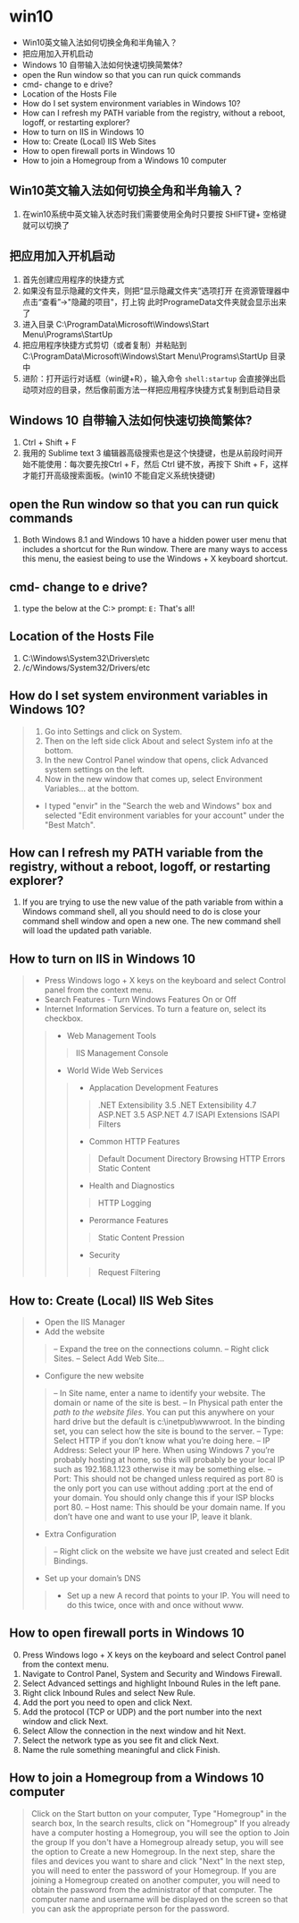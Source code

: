 # win10
<!-- MarkdownTOC -->

- Win10英文输入法如何切换全角和半角输入？
- 把应用加入开机启动
- Windows 10 自带输入法如何快速切换简繁体?
- open the Run window so that you can run quick commands
- cmd- change to e drive?
- Location of the Hosts File
- How do I set system environment variables in Windows 10?
- How can I refresh my PATH variable from the registry, without a reboot, logoff, or restarting explorer?
- How to turn on IIS in Windows 10
- How to: Create \(Local\) IIS Web Sites
- How to open firewall ports in Windows 10
- How to join a Homegroup from a Windows 10 computer

<!-- /MarkdownTOC -->

## Win10英文输入法如何切换全角和半角输入？
1. 在win10系统中英文输入状态时我们需要使用全角时只要按 SHIFT键+ 空格键 就可以切换了

## 把应用加入开机启动
1. 首先创建应用程序的快捷方式
2. 如果没有显示隐藏的文件夹，则把“显示隐藏文件夹”选项打开
在资源管理器中点击“查看”->"隐藏的项目"，打上钩
此时ProgrameData文件夹就会显示出来了
3. 进入目录
C:\ProgramData\Microsoft\Windows\Start Menu\Programs\StartUp
4. 把应用程序快捷方式剪切（或者复制）并粘贴到
C:\ProgramData\Microsoft\Windows\Start Menu\Programs\StartUp 目录中
5. 进阶：打开运行对话框（win键+R），输入命令 `shell:startup` 会直接弹出启动项对应的目录，然后像前面方法一样把应用程序快捷方式复制到启动目录

## Windows 10 自带输入法如何快速切换简繁体?
1. Ctrl + Shift + F
2. 我用的 Sublime text 3 编辑器高级搜索也是这个快捷键，也是从前段时间开始不能使用：每次要先按Ctrl + F，然后 Ctrl 键不放，再按下 Shift + F，这样才能打开高级搜索面板。(win10 不能自定义系统快捷键)

## open the Run window so that you can run quick commands
1. Both Windows 8.1 and Windows 10 have a hidden power user menu that includes a shortcut for the Run window. There are many ways to access this menu, the easiest being to use the Windows + X keyboard shortcut.

## cmd- change to e drive?
1. type the below at the C:\> prompt: `E:` That's all!

## Location of the Hosts File
1. C:\Windows\System32\Drivers\etc
2. /c/Windows/System32/Drivers/etc

## How do I set system environment variables in Windows 10?
> 1. Go into Settings and click on System.
> 2. Then on the left side click About and select System info at the bottom.
> 3. In the new Control Panel window that opens, click Advanced system settings on the left.
> 4. Now in the new window that comes up, select Environment Variables... at the bottom.
> - I typed "envir" in the "Search the web and Windows" box and selected "Edit environment variables for your account" under the "Best Match".

## How can I refresh my PATH variable from the registry, without a reboot, logoff, or restarting explorer?
1. If you are trying to use the new value of the path variable from within a Windows command shell, all you should need to do is close your command shell window and open a new one. The new command shell will load the updated path variable.

## How to turn on IIS in Windows 10
> - Press Windows logo + X keys on the keyboard and select Control panel from the context menu.
> - Search Features - Turn Windows Features On or Off
> - Internet Information Services. To turn a feature on, select its checkbox.
>> - Web Management Tools
>>> IIS Management Console
>> - World Wide Web Services
>>> - Applacation Development Features
>>>> .NET Extensibility 3.5
>>>> .NET Extensibility 4.7
>>>> ASP.NET 3.5
>>>> ASP.NET 4.7
>>>> ISAPI Extensions
>>>> ISAPI Filters
>>> - Common HTTP Features
>>>> Default Document
>>>> Directory Browsing
>>>> HTTP Errors
>>>> Static Content
>>> - Health and Diagnostics
>>>> HTTP Logging
>>> - Perormance Features
>>>> Static Content Pression
>>> - Security
>>>> Request Filtering

## How to: Create (Local) IIS Web Sites
> - Open the IIS Manager
> - Add the website
>> – Expand the tree on the connections column.
>> – Right click Sites.
>> – Select Add Web Site…
> - Configure the new website
>> – In Site name, enter a name to identify your website. The domain or name of the site is best.
>> – In Physical path enter the *path to the website files*. You can put this anywhere on your hard drive but the default is c:\inetpub\wwwroot\. In the binding set, you can select how the site is bound to the server.
>> – Type: Select HTTP if you don’t know what you’re doing here.
>> – IP Address: Select your IP here. When using Windows 7 you’re probably hosting at home, so this will probably be your local IP such as 192.168.1.123 otherwise it may be something else.
>> – Port: This should not be changed unless required as port 80 is the only port you can use without adding :port at the end of your domain. You should only change this if your ISP blocks port 80.
>> – Host name: This should be your domain name. If you don’t have one and want to use your IP, leave it blank.
> - Extra Configuration
>> – Right click on the website we have just created and select Edit Bindings.
> - Set up your domain’s DNS
>> - Set up a new A record that points to your IP. You will need to do this twice, once with and once without www.

## How to open firewall ports in Windows 10
0. Press Windows logo + X keys on the keyboard and select Control panel from the context menu.
1. Navigate to Control Panel, System and Security and Windows Firewall.
2. Select Advanced settings and highlight Inbound Rules in the left pane.
3. Right click Inbound Rules and select New Rule.
4. Add the port you need to open and click Next.
5. Add the protocol (TCP or UDP) and the port number into the next window and click Next.
6. Select Allow the connection in the next window and hit Next.
7. Select the network type as you see fit and click Next.
8. Name the rule something meaningful and click Finish.


## How to join a Homegroup from a Windows 10 computer
> Click on the Start button on your computer, Type "Homegroup" in the search box, In the search results, click on "Homegroup"
> If you already have a computer hosting a Homegroup, you will see the option to Join the group
> If you don't have a Homegroup already setup, you will see the option to Create a new Homegroup.
> In the next step, share the files and devices you want to share and click "Next"
> In the next step, you will need to enter the password of your Homegroup. If you are joining a Homegroup created on another computer, you will need to obtain the password from the administrator of that computer. The computer name and username will be displayed on the screen so that you can ask the appropriate person for the password.